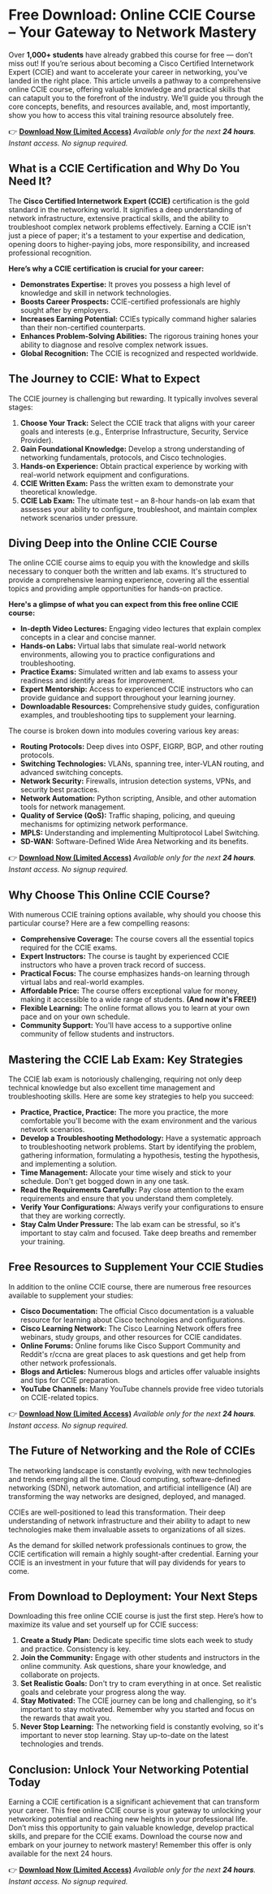 # Free Download: Online CCIE Course – Your Gateway to Network Mastery

Over **1,000+ students** have already grabbed this course for free — don’t miss out! If you’re serious about becoming a Cisco Certified Internetwork Expert (CCIE) and want to accelerate your career in networking, you've landed in the right place. This article unveils a pathway to a comprehensive online CCIE course, offering valuable knowledge and practical skills that can catapult you to the forefront of the industry. We'll guide you through the core concepts, benefits, and resources available, and, most importantly, show you how to access this vital training resource absolutely free.

👉 **[Download Now (Limited Access)](https://udemywork.com/online-ccie-course)**
_Available only for the next **24 hours**. Instant access. No signup required._

## What is a CCIE Certification and Why Do You Need It?

The **Cisco Certified Internetwork Expert (CCIE)** certification is the gold standard in the networking world. It signifies a deep understanding of network infrastructure, extensive practical skills, and the ability to troubleshoot complex network problems effectively. Earning a CCIE isn't just a piece of paper; it's a testament to your expertise and dedication, opening doors to higher-paying jobs, more responsibility, and increased professional recognition.

**Here’s why a CCIE certification is crucial for your career:**

*   **Demonstrates Expertise:** It proves you possess a high level of knowledge and skill in network technologies.
*   **Boosts Career Prospects:** CCIE-certified professionals are highly sought after by employers.
*   **Increases Earning Potential:** CCIEs typically command higher salaries than their non-certified counterparts.
*   **Enhances Problem-Solving Abilities:** The rigorous training hones your ability to diagnose and resolve complex network issues.
*   **Global Recognition:** The CCIE is recognized and respected worldwide.

## The Journey to CCIE: What to Expect

The CCIE journey is challenging but rewarding. It typically involves several stages:

1.  **Choose Your Track:** Select the CCIE track that aligns with your career goals and interests (e.g., Enterprise Infrastructure, Security, Service Provider).
2.  **Gain Foundational Knowledge:** Develop a strong understanding of networking fundamentals, protocols, and Cisco technologies.
3.  **Hands-on Experience:** Obtain practical experience by working with real-world network equipment and configurations.
4.  **CCIE Written Exam:** Pass the written exam to demonstrate your theoretical knowledge.
5.  **CCIE Lab Exam:** The ultimate test – an 8-hour hands-on lab exam that assesses your ability to configure, troubleshoot, and maintain complex network scenarios under pressure.

## Diving Deep into the Online CCIE Course

The online CCIE course aims to equip you with the knowledge and skills necessary to conquer both the written and lab exams. It's structured to provide a comprehensive learning experience, covering all the essential topics and providing ample opportunities for hands-on practice.

**Here's a glimpse of what you can expect from this free online CCIE course:**

*   **In-depth Video Lectures:** Engaging video lectures that explain complex concepts in a clear and concise manner.
*   **Hands-on Labs:** Virtual labs that simulate real-world network environments, allowing you to practice configurations and troubleshooting.
*   **Practice Exams:** Simulated written and lab exams to assess your readiness and identify areas for improvement.
*   **Expert Mentorship:** Access to experienced CCIE instructors who can provide guidance and support throughout your learning journey.
*   **Downloadable Resources:** Comprehensive study guides, configuration examples, and troubleshooting tips to supplement your learning.

The course is broken down into modules covering various key areas:

*   **Routing Protocols:** Deep dives into OSPF, EIGRP, BGP, and other routing protocols.
*   **Switching Technologies:** VLANs, spanning tree, inter-VLAN routing, and advanced switching concepts.
*   **Network Security:** Firewalls, intrusion detection systems, VPNs, and security best practices.
*   **Network Automation:** Python scripting, Ansible, and other automation tools for network management.
*   **Quality of Service (QoS):** Traffic shaping, policing, and queuing mechanisms for optimizing network performance.
*   **MPLS:** Understanding and implementing Multiprotocol Label Switching.
*   **SD-WAN:** Software-Defined Wide Area Networking and its benefits.

👉 **[Download Now (Limited Access)](https://udemywork.com/online-ccie-course)**
_Available only for the next **24 hours**. Instant access. No signup required._

## Why Choose This Online CCIE Course?

With numerous CCIE training options available, why should you choose this particular course? Here are a few compelling reasons:

*   **Comprehensive Coverage:** The course covers all the essential topics required for the CCIE exams.
*   **Expert Instructors:** The course is taught by experienced CCIE instructors who have a proven track record of success.
*   **Practical Focus:** The course emphasizes hands-on learning through virtual labs and real-world examples.
*   **Affordable Price:** The course offers exceptional value for money, making it accessible to a wide range of students. **(And now it's FREE!)**
*   **Flexible Learning:** The online format allows you to learn at your own pace and on your own schedule.
*   **Community Support:** You'll have access to a supportive online community of fellow students and instructors.

## Mastering the CCIE Lab Exam: Key Strategies

The CCIE lab exam is notoriously challenging, requiring not only deep technical knowledge but also excellent time management and troubleshooting skills. Here are some key strategies to help you succeed:

*   **Practice, Practice, Practice:** The more you practice, the more comfortable you'll become with the exam environment and the various network scenarios.
*   **Develop a Troubleshooting Methodology:** Have a systematic approach to troubleshooting network problems. Start by identifying the problem, gathering information, formulating a hypothesis, testing the hypothesis, and implementing a solution.
*   **Time Management:** Allocate your time wisely and stick to your schedule. Don't get bogged down in any one task.
*   **Read the Requirements Carefully:** Pay close attention to the exam requirements and ensure that you understand them completely.
*   **Verify Your Configurations:** Always verify your configurations to ensure that they are working correctly.
*   **Stay Calm Under Pressure:** The lab exam can be stressful, so it's important to stay calm and focused. Take deep breaths and remember your training.

## Free Resources to Supplement Your CCIE Studies

In addition to the online CCIE course, there are numerous free resources available to supplement your studies:

*   **Cisco Documentation:** The official Cisco documentation is a valuable resource for learning about Cisco technologies and configurations.
*   **Cisco Learning Network:** The Cisco Learning Network offers free webinars, study groups, and other resources for CCIE candidates.
*   **Online Forums:** Online forums like Cisco Support Community and Reddit's r/ccna are great places to ask questions and get help from other network professionals.
*   **Blogs and Articles:** Numerous blogs and articles offer valuable insights and tips for CCIE preparation.
*   **YouTube Channels:** Many YouTube channels provide free video tutorials on CCIE-related topics.

👉 **[Download Now (Limited Access)](https://udemywork.com/online-ccie-course)**
_Available only for the next **24 hours**. Instant access. No signup required._

## The Future of Networking and the Role of CCIEs

The networking landscape is constantly evolving, with new technologies and trends emerging all the time. Cloud computing, software-defined networking (SDN), network automation, and artificial intelligence (AI) are transforming the way networks are designed, deployed, and managed.

CCIEs are well-positioned to lead this transformation. Their deep understanding of network infrastructure and their ability to adapt to new technologies make them invaluable assets to organizations of all sizes.

As the demand for skilled network professionals continues to grow, the CCIE certification will remain a highly sought-after credential. Earning your CCIE is an investment in your future that will pay dividends for years to come.

## From Download to Deployment: Your Next Steps

Downloading this free online CCIE course is just the first step. Here’s how to maximize its value and set yourself up for CCIE success:

1.  **Create a Study Plan:** Dedicate specific time slots each week to study and practice. Consistency is key.
2.  **Join the Community:** Engage with other students and instructors in the online community. Ask questions, share your knowledge, and collaborate on projects.
3.  **Set Realistic Goals:** Don't try to cram everything in at once. Set realistic goals and celebrate your progress along the way.
4.  **Stay Motivated:** The CCIE journey can be long and challenging, so it's important to stay motivated. Remember why you started and focus on the rewards that await you.
5.  **Never Stop Learning:** The networking field is constantly evolving, so it's important to never stop learning. Stay up-to-date on the latest technologies and trends.

## Conclusion: Unlock Your Networking Potential Today

Earning a CCIE certification is a significant achievement that can transform your career. This free online CCIE course is your gateway to unlocking your networking potential and reaching new heights in your professional life. Don’t miss this opportunity to gain valuable knowledge, develop practical skills, and prepare for the CCIE exams. Download the course now and embark on your journey to network mastery! Remember this offer is only available for the next 24 hours.

👉 **[Download Now (Limited Access)](https://udemywork.com/online-ccie-course)**
_Available only for the next **24 hours**. Instant access. No signup required._
